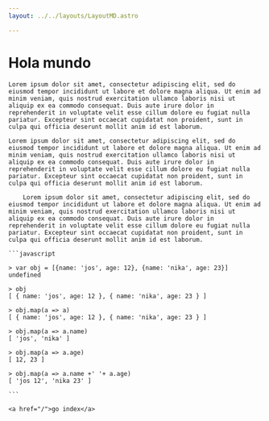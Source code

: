 ```yaml
---
layout: ../../layouts/LayoutMD.astro

---
```


# Hola mundo

    Lorem ipsum dolor sit amet, consectetur adipiscing elit, sed do eiusmod tempor incididunt ut labore et dolore magna aliqua. Ut enim ad minim veniam, quis nostrud exercitation ullamco laboris nisi ut aliquip ex ea commodo consequat. Duis aute irure dolor in reprehenderit in voluptate velit esse cillum dolore eu fugiat nulla pariatur. Excepteur sint occaecat cupidatat non proident, sunt in culpa qui officia deserunt mollit anim id est laborum.

    Lorem ipsum dolor sit amet, consectetur adipiscing elit, sed do eiusmod tempor incididunt ut labore et dolore magna aliqua. Ut enim ad minim veniam, quis nostrud exercitation ullamco laboris nisi ut aliquip ex ea commodo consequat. Duis aute irure dolor in reprehenderit in voluptate velit esse cillum dolore eu fugiat nulla pariatur. Excepteur sint occaecat cupidatat non proident, sunt in culpa qui officia deserunt mollit anim id est laborum.

        Lorem ipsum dolor sit amet, consectetur adipiscing elit, sed do eiusmod tempor incididunt ut labore et dolore magna aliqua. Ut enim ad minim veniam, quis nostrud exercitation ullamco laboris nisi ut aliquip ex ea commodo consequat. Duis aute irure dolor in reprehenderit in voluptate velit esse cillum dolore eu fugiat nulla pariatur. Excepteur sint occaecat cupidatat non proident, sunt in culpa qui officia deserunt mollit anim id est laborum.

    ```javascript

    > var obj = [{name: 'jos', age: 12}, {name: 'nika', age: 23}]
    undefined

    > obj
    [ { name: 'jos', age: 12 }, { name: 'nika', age: 23 } ]

    > obj.map(a => a)
    [ { name: 'jos', age: 12 }, { name: 'nika', age: 23 } ]

    > obj.map(a => a.name)
    [ 'jos', 'nika' ]

    > obj.map(a => a.age)
    [ 12, 23 ]

    > obj.map(a => a.name +' '+ a.age)
    [ 'jos 12', 'nika 23' ]

    ```

    <a href="/">go index</a>
